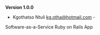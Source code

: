 **Version 1.0.0**
- Kgothatso Ntuli <kg.otha@hotmail.com> -

Software-as-a-Service Ruby on Rails App
